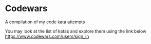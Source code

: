 # Codewars
A compilation of my code kata attempts

You may look at the list of katas and explore them using the link below
https://www.codewars.com/users/sign_in
